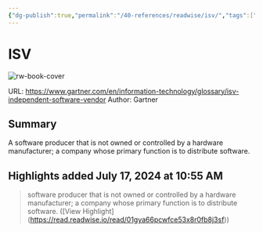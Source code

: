 ```yaml
---
{"dg-publish":true,"permalink":"/40-references/readwise/isv/","tags":["rw/articles"]}
---
```


# ISV

![rw-book-cover](https://readwise-assets.s3.amazonaws.com/static/images/article4.6bc1851654a0.png)
  
URL: https://www.gartner.com/en/information-technology/glossary/isv-independent-software-vendor
Author: Gartner

## Summary

A software producer that is not owned or controlled by a hardware manufacturer; a company whose primary function is to distribute software.

## Highlights added July 17, 2024 at 10:55 AM
>software producer that is not owned or controlled by a hardware manufacturer; a company whose primary function is to distribute software. ([View Highlight] (https://read.readwise.io/read/01gya66pcwfce53x8r0fb8j3sf))



